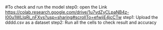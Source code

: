 #To check and run the model 
  step0: open the Link https://colab.research.google.com/drive/1u7vdZyCLpaNB4z-l00u1WLlqRi_nFXvs?usp=sharing#scrollTo=efwjiE4jcCTw
  step1: Upload the dddd.csv as a dataset
  step2: Run all the cells to check result and accuracy

